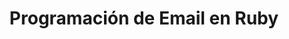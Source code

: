 ---
title: "Programación de Email en Ruby"
url: /es/java/programming-email-in-ruby/
weight: 10
type: docs
---
